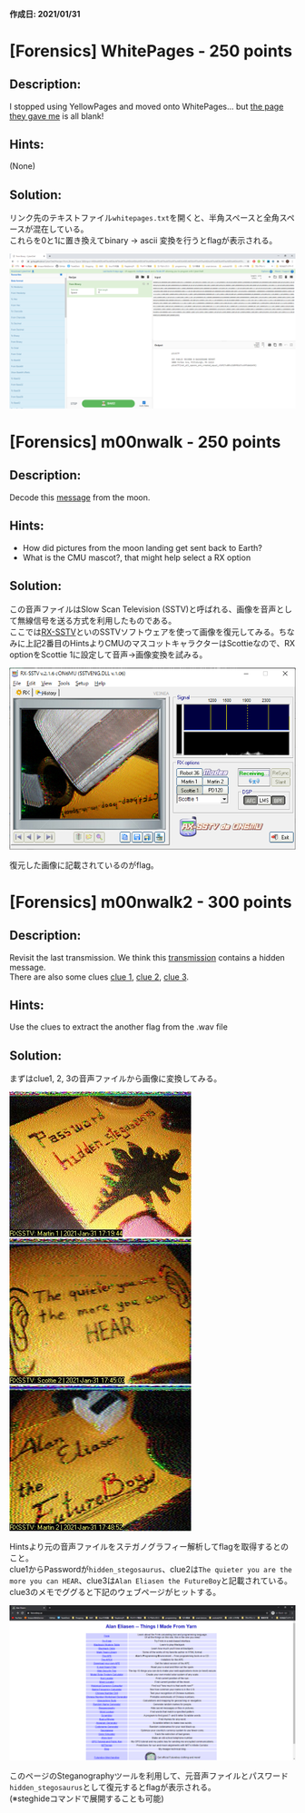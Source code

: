 #### 作成日: 2021/01/31

# [Forensics] WhitePages - 250 points

## Description:

I stopped using YellowPages and moved onto WhitePages... but [the page they gave me](https://jupiter.challenges.picoctf.org/static/74274b96fe966126a1953c80762af80d/whitepages.txt) is all blank!

## Hints:
(None)

## Solution:


リンク先のテキストファイル```whitepages.txt```を開くと、半角スペースと全角スペースが混在している。  
これらを0と1に置き換えてbinary -> ascii 変換を行うとflagが表示される。  
  
![whitepages.png](images/whitepages.png)

# [Forensics] m00nwalk - 250 points

## Description:

Decode this [message](https://jupiter.challenges.picoctf.org/static/d6fcea5e3c6433680ea4f914e24fab61/message.wav) from the moon.

## Hints:

- How did pictures from the moon landing get sent back to Earth?
- What is the CMU mascot?, that might help select a RX option

## Solution:

この音声ファイルはSlow Scan Television (SSTV)と呼ばれる、画像を音声として無線信号を送る方式を利用したものである。  
ここでは[RX-SSTV](http://users.belgacom.net/hamradio/rxsstv.htm)といのSSTVソフトウェアを使って画像を復元してみる。ちなみに上記2番目のHintsよりCMUのマスコットキャラクターはScottieなので、RX optionをScottie 1に設定して音声->画像変換を試みる。


![m00nwalk.png](images/m00nwalk.png)

復元した画像に記載されているのがflag。

# [Forensics] m00nwalk2 - 300 points

## Description:

Revisit the last transmission. We think this [transmission](https://jupiter.challenges.picoctf.org/static/599404f0bf7426a5a5c2deb538860cda/message.wav) contains a hidden message.  
There are also some clues [clue 1](https://jupiter.challenges.picoctf.org/static/599404f0bf7426a5a5c2deb538860cda/clue1.wav), [clue 2](https://jupiter.challenges.picoctf.org/static/599404f0bf7426a5a5c2deb538860cda/clue2.wav), [clue 3](https://jupiter.challenges.picoctf.org/static/599404f0bf7426a5a5c2deb538860cda/clue3.wav).

## Hints:

Use the clues to extract the another flag from the .wav file

## Solution:

まずはclue1, 2, 3の音声ファイルから画像に変換してみる。

![clue1.jpg](images/clue1.jpg)
![clue2.jpg](images/clue2.jpg)
![clue3.jpg](images/clue3.jpg)

Hintsより元の音声ファイルをステガノグラフィー解析してflagを取得するとのこと。  
clue1からPasswordが```hidden_stegosaurus```、clue2は```The quieter you are the more you can HEAR```、clue3は```Alan Eliasen the FutureBoy```と記載されている。  
clue3のメモでググると下記のウェブページがヒットする。

![AlanEliasen.png](images/AlanEliasen.png)

このページのSteganographyツールを利用して、元音声ファイルとパスワード```hidden_stegosaurus```として復元するとflagが表示される。  
(※steghideコマンドで展開することも可能)